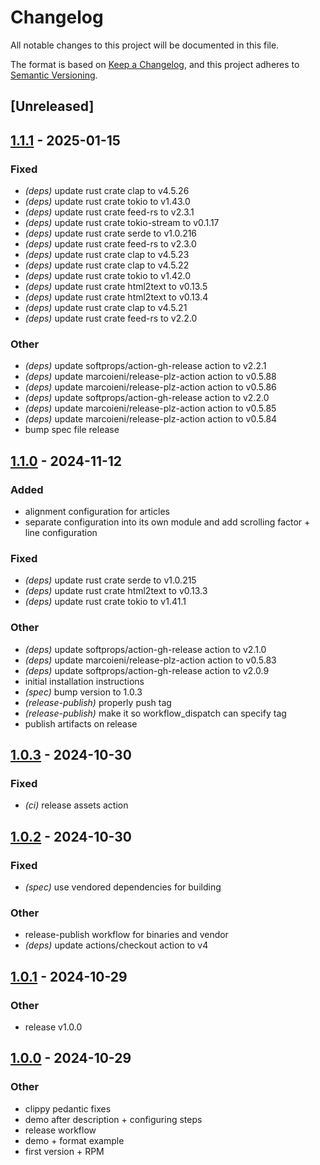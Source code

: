# Changelog

All notable changes to this project will be documented in this file.

The format is based on [Keep a Changelog](https://keepachangelog.com/en/1.0.0/),
and this project adheres to [Semantic Versioning](https://semver.org/spec/v2.0.0.html).

## [Unreleased]

## [1.1.1](https://github.com/tulilirockz/juicerss/compare/v1.1.0...v1.1.1) - 2025-01-15

### Fixed

- *(deps)* update rust crate clap to v4.5.26
- *(deps)* update rust crate tokio to v1.43.0
- *(deps)* update rust crate feed-rs to v2.3.1
- *(deps)* update rust crate tokio-stream to v0.1.17
- *(deps)* update rust crate serde to v1.0.216
- *(deps)* update rust crate feed-rs to v2.3.0
- *(deps)* update rust crate clap to v4.5.23
- *(deps)* update rust crate clap to v4.5.22
- *(deps)* update rust crate tokio to v1.42.0
- *(deps)* update rust crate html2text to v0.13.5
- *(deps)* update rust crate html2text to v0.13.4
- *(deps)* update rust crate clap to v4.5.21
- *(deps)* update rust crate feed-rs to v2.2.0

### Other

- *(deps)* update softprops/action-gh-release action to v2.2.1
- *(deps)* update marcoieni/release-plz-action action to v0.5.88
- *(deps)* update marcoieni/release-plz-action action to v0.5.86
- *(deps)* update softprops/action-gh-release action to v2.2.0
- *(deps)* update marcoieni/release-plz-action action to v0.5.85
- *(deps)* update marcoieni/release-plz-action action to v0.5.84
- bump spec file release

## [1.1.0](https://github.com/tulilirockz/juicerss/compare/v1.0.3...v1.1.0) - 2024-11-12

### Added

- alignment configuration for articles
- separate configuration into its own module and add scrolling factor + line configuration

### Fixed

- *(deps)* update rust crate serde to v1.0.215
- *(deps)* update rust crate html2text to v0.13.3
- *(deps)* update rust crate tokio to v1.41.1

### Other

- *(deps)* update softprops/action-gh-release action to v2.1.0
- *(deps)* update marcoieni/release-plz-action action to v0.5.83
- *(deps)* update softprops/action-gh-release action to v2.0.9
- initial installation instructions
- *(spec)* bump version to 1.0.3
- *(release-publish)* properly push tag
- *(release-publish)* make it so workflow_dispatch can specify tag
- publish artifacts on release

## [1.0.3](https://github.com/tulilirockz/juicerss/compare/v1.0.2...v1.0.3) - 2024-10-30

### Fixed

- *(ci)* release assets action

## [1.0.2](https://github.com/tulilirockz/juicerss/compare/v1.0.1...v1.0.2) - 2024-10-30

### Fixed

- *(spec)* use vendored dependencies for building

### Other

- release-publish workflow for binaries and vendor
- *(deps)* update actions/checkout action to v4

## [1.0.1](https://github.com/tulilirockz/juicerss/compare/v1.0.0...v1.0.1) - 2024-10-29

### Other

- release v1.0.0

## [1.0.0](https://github.com/tulilirockz/juicerss/releases/tag/v1.0.0) - 2024-10-29

### Other

- clippy pedantic fixes
- demo after description + configuring steps
- release workflow
- demo + format example
- first version + RPM
